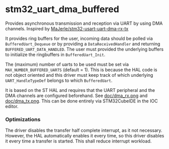 # stm32_uart_dma_buffered
Provides asynchronous transmission and reception via UART by using DMA channels.
Inspired by [MaJerle/stm32-usart-uart-dma-rx-tx](https://github.com/MaJerle/stm32-usart-uart-dma-rx-tx)

It provides ring buffers for the user, incoming data should be polled via `BufferedUart_Dequeue` or by providing a `DataReceivedHandler` and  returning  `BUFFERED_UART_DATA_HANDLED`. The user must provided the underlying buffers to initialize the ringbuffers in `BufferedUart_Init`.

The (maximum) number of uarts to be used must be set via `MAX_NUMBER_BUFFERED_UARTS` (default = 1). This is because the HAL code is not object oriented and this driver must keep track of which underlying `UART_HandleTypeDef` belongs to which `BufferedUart`.

It is based on the ST HAL and requires that the UART peripheral and the DMA channels are configured beforehand.
See [doc/dma_rx.png](doc/dma_rx.png) and [doc/dma_tx.png](doc/dma_tx.png). This can be done entirely via STM32CubeIDE in the IOC editor.

### Optimizations
The driver disables the transfer half complete interrupt, as it not necessary. However, the HAL automatically enables it every time, so this driver disables it every time a transfer is started. This shall reduce interrupt workload.
